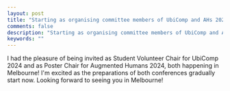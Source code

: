 ```yaml
---
layout: post
title: "Starting as organising committee members of UbiComp and AHs 2024"
comments: false
description: "Starting as organising committee members of UbiComp and AHs 2024"
keywords: ""
---
```


I had the pleasure of being invited as Student Volunteer Chair for UbiComp 2024 and as Poster Chair for Augmented Humans 2024, both happening in Melbourne! I'm excited as the preparations of both conferences gradually start now. Looking forward to seeing you in Melbourne!
